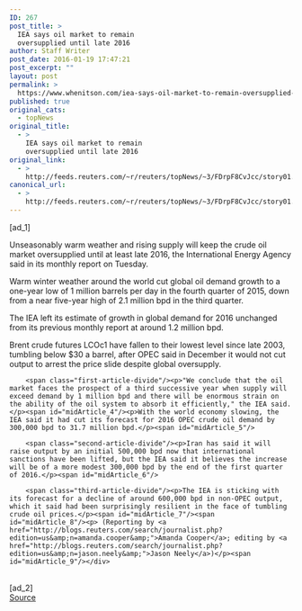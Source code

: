 ```yaml
---
ID: 267
post_title: >
  IEA says oil market to remain
  oversupplied until late 2016
author: Staff Writer
post_date: 2016-01-19 17:47:21
post_excerpt: ""
layout: post
permalink: >
  https://www.whenitson.com/iea-says-oil-market-to-remain-oversupplied-until-late-2016/
published: true
original_cats:
  - topNews
original_title:
  - >
    IEA says oil market to remain
    oversupplied until late 2016
original_link:
  - >
    http://feeds.reuters.com/~r/reuters/topNews/~3/FDrpF8CvJcc/story01.htm
canonical_url:
  - >
    http://feeds.reuters.com/~r/reuters/topNews/~3/FDrpF8CvJcc/story01.htm
---
```

 [ad_1]
<br><div id="articleText">
<span id="midArticle_start"/>

<span class="focusParagraph" readability="4"><p><span class="articleLocatio&lt;/span&gt;n">Unseasonably warm weather and rising supply will keep the crude oil market oversupplied until at least late 2016, the International Energy Agency said in its monthly report on Tuesday.   </span></p></span><span id="midArticle_0"/><p>Warm winter weather around the world cut global oil demand growth to a one-year low of 1 million barrels per day in the fourth quarter of 2015, down from a near five-year high of 2.1 million bpd in the third quarter.</p><span id="midArticle_1"/><p>The IEA left its estimate of growth in global demand for 2016 unchanged from its previous monthly report at around 1.2 million bpd.</p><span id="midArticle_2"/><p>Brent crude futures LCOc1 have fallen to their lowest level since late 2003, tumbling below $30 a barrel, after OPEC said in December it would not cut output to arrest the price slide despite global oversupply. </p><span id="midArticle_3"/>
        
        <span class="first-article-divide"/><p>"We conclude that the oil market faces the prospect of a third successive year when supply will exceed demand by 1 million bpd and there will be enormous strain on the ability of the oil system to absorb it efficiently," the IEA said.</p><span id="midArticle_4"/><p>With the world economy slowing, the IEA said it had cut its forecast for 2016 OPEC crude oil demand by 300,000 bpd to 31.7 million bpd.</p><span id="midArticle_5"/>
        
        <span class="second-article-divide"/><p>Iran has said it will raise output by an initial 500,000 bpd now that international sanctions have been lifted, but the IEA said it believes the increase will be of a more modest 300,000 bpd by the end of the first quarter of 2016.</p><span id="midArticle_6"/>
        
        <span class="third-article-divide"/><p>The IEA is sticking with its forecast for a decline of around 600,000 bpd in non-OPEC output, which it said had been surprisingly resilient in the face of tumbling crude oil prices.</p><span id="midArticle_7"/><span id="midArticle_8"/><p> (Reporting by <a href="http://blogs.reuters.com/search/journalist.php?edition=us&amp;n=amanda.cooper&amp;">Amanda Cooper</a>; editing by <a href="http://blogs.reuters.com/search/journalist.php?edition=us&amp;n=jason.neely&amp;">Jason Neely</a>)</p><span id="midArticle_9"/></div>
<br>[ad_2]
<br><a href="http://feeds.reuters.com/~r/reuters/topNews/~3/FDrpF8CvJcc/story01.htm">Source </a>
